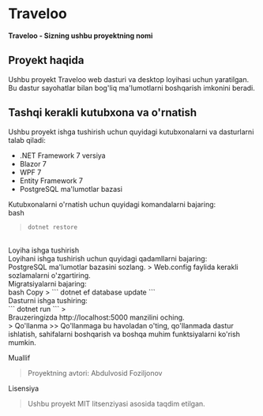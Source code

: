 # Traveloo

**Traveloo - Sizning ushbu proyektning nomi**

## Proyekt haqida

Ushbu proyekt Traveloo web dasturi va desktop loyihasi uchun yaratilgan. Bu dastur sayohatlar bilan bog'liq ma'lumotlarni boshqarish imkonini beradi.

## Tashqi kerakli kutubxona va o'rnatish

Ushbu proyekt ishga tushirish uchun quyidagi kutubxonalarni va dasturlarni talab qiladi:

- .NET Framework 7 versiya
- Blazor 7
- WPF 7
- Entity Framework 7
- PostgreSQL ma'lumotlar bazasi

Kutubxonalarni o'rnatish uchun quyidagi komandalarni bajaring: <br>
bash 
> ``` dotnet restore ```
<br>
Loyiha ishga tushirish <br>
Loyihani ishga tushirish uchun quyidagi qadamllarni bajaring:
<br>
PostgreSQL ma'lumotlar bazasini sozlang.
> Web.config faylida kerakli sozlamalarni o'zgartiring. <br>
Migratsiyalarni bajaring: <br>
bash
Copy
> ``` dotnet ef database update ```
<br>
Dasturni ishga tushiring: <br>
``` dotnet run ```
>  <br>
Brauzeringizda <a> http://localhost:5000 </a> manzilini oching. <br>
> Qo'llanma
>> Qo'llanmaga bu havoladan o'ting, qo'llanmada dastur ishlatish, sahifalarni boshqarish va boshqa muhim funktsiyalarni ko'rish mumkin.

Muallif
> Proyektning avtori: Abdulvosid Foziljonov

Lisensiya
> Ushbu proyekt MIT litsenziyasi asosida taqdim etilgan.
